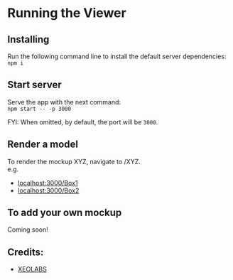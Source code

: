 # Running the Viewer

## Installing

Run the following command line to install the default server dependencies:  
`npm i`

## Start server

Serve the app with the next command:  
`npm start -- -p 3000`

FYI: When omitted, by default, the port will be `3000`.

## Render a model

To render the mockup XYZ, navigate to /XYZ.  
e.g.

- [localhost:3000/Box1](http://localhost:3000/Box1)
- [localhost:3000/Box2](http://localhost:3000/Box2)

## To add your own mockup

Coming soon!

## Credits:

- [XEOLABS](https://xeolabs.com/)
